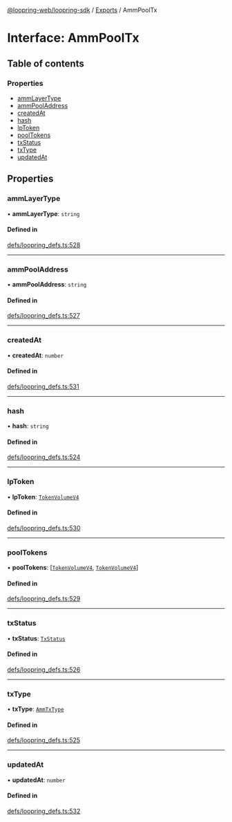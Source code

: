 [@loopring-web/loopring-sdk](../README.md) / [Exports](../modules.md) / AmmPoolTx

# Interface: AmmPoolTx

## Table of contents

### Properties

- [ammLayerType](AmmPoolTx.md#ammlayertype)
- [ammPoolAddress](AmmPoolTx.md#ammpooladdress)
- [createdAt](AmmPoolTx.md#createdat)
- [hash](AmmPoolTx.md#hash)
- [lpToken](AmmPoolTx.md#lptoken)
- [poolTokens](AmmPoolTx.md#pooltokens)
- [txStatus](AmmPoolTx.md#txstatus)
- [txType](AmmPoolTx.md#txtype)
- [updatedAt](AmmPoolTx.md#updatedat)

## Properties

### ammLayerType

• **ammLayerType**: `string`

#### Defined in

[defs/loopring_defs.ts:528](https://github.com/Loopring/loopring_sdk/blob/b7df545/src/defs/loopring_defs.ts#L528)

___

### ammPoolAddress

• **ammPoolAddress**: `string`

#### Defined in

[defs/loopring_defs.ts:527](https://github.com/Loopring/loopring_sdk/blob/b7df545/src/defs/loopring_defs.ts#L527)

___

### createdAt

• **createdAt**: `number`

#### Defined in

[defs/loopring_defs.ts:531](https://github.com/Loopring/loopring_sdk/blob/b7df545/src/defs/loopring_defs.ts#L531)

___

### hash

• **hash**: `string`

#### Defined in

[defs/loopring_defs.ts:524](https://github.com/Loopring/loopring_sdk/blob/b7df545/src/defs/loopring_defs.ts#L524)

___

### lpToken

• **lpToken**: [`TokenVolumeV4`](TokenVolumeV4.md)

#### Defined in

[defs/loopring_defs.ts:530](https://github.com/Loopring/loopring_sdk/blob/b7df545/src/defs/loopring_defs.ts#L530)

___

### poolTokens

• **poolTokens**: [[`TokenVolumeV4`](TokenVolumeV4.md), [`TokenVolumeV4`](TokenVolumeV4.md)]

#### Defined in

[defs/loopring_defs.ts:529](https://github.com/Loopring/loopring_sdk/blob/b7df545/src/defs/loopring_defs.ts#L529)

___

### txStatus

• **txStatus**: [`TxStatus`](../enums/TxStatus.md)

#### Defined in

[defs/loopring_defs.ts:526](https://github.com/Loopring/loopring_sdk/blob/b7df545/src/defs/loopring_defs.ts#L526)

___

### txType

• **txType**: [`AmmTxType`](../enums/AmmTxType.md)

#### Defined in

[defs/loopring_defs.ts:525](https://github.com/Loopring/loopring_sdk/blob/b7df545/src/defs/loopring_defs.ts#L525)

___

### updatedAt

• **updatedAt**: `number`

#### Defined in

[defs/loopring_defs.ts:532](https://github.com/Loopring/loopring_sdk/blob/b7df545/src/defs/loopring_defs.ts#L532)
